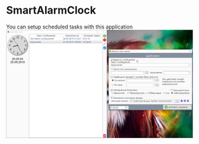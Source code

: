 # SmartAlarmClock
You can setup scheduled tasks with this application
![Screenshot](Screenshot.png)
